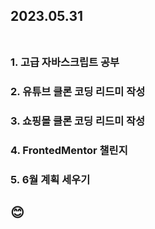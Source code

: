 ## 2023.05.31<br/><br/>


### 1. 고급 자바스크립트 공부
### 2. 유튜브 클론 코딩 리드미 작성
### 3. 쇼핑몰 클론 코딩 리드미 작성
### 4. FrontedMentor 챌린지
### 5. 6월 계획 세우기

## 😊